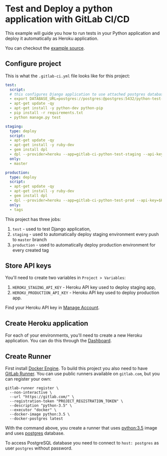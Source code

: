 # Test and Deploy a python application with GitLab CI/CD

This example will guide you how to run tests in your Python application and deploy it automatically as Heroku application.

You can checkout the [example source](https://gitlab.com/ayufan/python-getting-started).

## Configure project

This is what the `.gitlab-ci.yml` file looks like for this project:

```yaml
test:
  script:
  # this configures Django application to use attached postgres database that is run on `postgres` host
  - export DATABASE_URL=postgres://postgres:@postgres:5432/python-test-app
  - apt-get update -qy
  - apt-get install -y python-dev python-pip
  - pip install -r requirements.txt
  - python manage.py test

staging:
  type: deploy
  script:
  - apt-get update -qy
  - apt-get install -y ruby-dev
  - gem install dpl
  - dpl --provider=heroku --app=gitlab-ci-python-test-staging --api-key=$HEROKU_STAGING_API_KEY
  only:
  - master

production:
  type: deploy
  script:
  - apt-get update -qy
  - apt-get install -y ruby-dev
  - gem install dpl
  - dpl --provider=heroku --app=gitlab-ci-python-test-prod --api-key=$HEROKU_PRODUCTION_API_KEY
  only:
  - tags
```

This project has three jobs:
1. `test` - used to test Django application,
2. `staging` - used to automatically deploy staging environment every push to `master` branch
3. `production` - used to automatically deploy production environment for every created tag

## Store API keys

You'll need to create two variables in `Project > Variables`:
1. `HEROKU_STAGING_API_KEY` - Heroku API key used to deploy staging app,
2. `HEROKU_PRODUCTION_API_KEY` - Heroku API key used to deploy production app.

Find your Heroku API key in [Manage Account](https://dashboard.heroku.com/account).

## Create Heroku application

For each of your environments, you'll need to create a new Heroku application.
You can do this through the [Dashboard](https://dashboard.heroku.com/).

## Create Runner

First install [Docker Engine](https://docs.docker.com/installation/).
To build this project you also need to have [GitLab Runner](https://docs.gitlab.com/runner).
You can use public runners available on `gitlab.com`, but you can register your own:

```
gitlab-runner register \
  --non-interactive \
  --url "https://gitlab.com/" \
  --registration-token "PROJECT_REGISTRATION_TOKEN" \
  --description "python-3.5" \
  --executor "docker" \
  --docker-image python:3.5 \
  --docker-postgres latest
```

With the command above, you create a runner that uses [python:3.5](https://hub.docker.com/r/_/python/) image and uses [postgres](https://hub.docker.com/r/_/postgres/) database.

To access PostgreSQL database you need to connect to `host: postgres` as user `postgres` without password.
